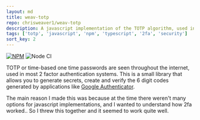 ```yaml
---
layout: md
title: weav-totp
repo: chrisweaver1/weav-totp
description: A javascript implementation of the TOTP algorithm, used in applications like Google Authenticator.
tags: ['totp', 'javascript', 'npm', 'typescript', '2fa', 'security']
sort_key: 2
---
```


[![NPM](https://img.shields.io/static/v1?label=NPM&message={{page.repo}}&color=red&logo=npm)](https://nodei.co/npm/weav-totp/)
![Node CI](https://github.com/ChrisWeaver1/weav-totp/workflows/Node%20CI/badge.svg?branch=master)

TOTP or time-based one time passwords are seen throughout the internet, used in most 2 factor authentication systems. This is a small library that allows you to generate secrets, create and verify the 6 digit codes generated by applications like [Google Authenticator](https://github.com/google/google-authenticator). 

The main reason I made this was because at the time there weren't many options for javascript implementations, and I wanted to understand how 2fa worked.. So I threw this together and it seemed to work quite well. 